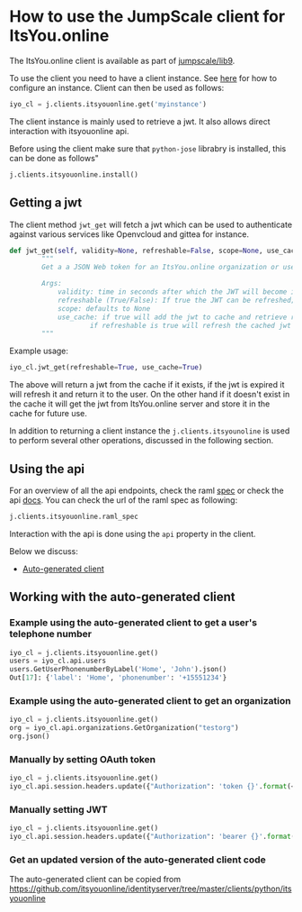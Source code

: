 # How to use the JumpScale client for ItsYou.online

The ItsYou.online client is available as part of [jumpscale/lib9](https://github.com/Jumpscale/lib9).

To use the client you need to have a client instance. See [here](https://github.com/Jumpscale/core9/blob/master/docs/config/configmanager.md) for how to configure an instance. Client can then be used as follows:

```python
iyo_cl = j.clients.itsyouonline.get('myinstance')
```

The client instance is mainly used to retrieve a jwt. It also allows direct interaction with itsyouonline api.

Before using the client make sure that `python-jose` librabry is  installed, this can be done as follows"

```python
j.clients.itsyouonline.install()
```

## Getting a jwt

The client method `jwt_get` will fetch a jwt which can be used to authenticate against various services like Openvcloud and gittea for instance.

```python
def jwt_get(self, validity=None, refreshable=False, scope=None, use_cache=False):
        """
        Get a a JSON Web token for an ItsYou.online organization or user.

        Args:
            validity: time in seconds after which the JWT will become invalid; defaults to 3600
            refreshable (True/False): If true the JWT can be refreshed; defaults to False
            scope: defaults to None
            use_cache: if true will add the jwt to cache and retrieve required jwt if it exists
                    if refreshable is true will refresh the cached jwt
        """
```

Example usage:

```python
iyo_cl.jwt_get(refreshable=True, use_cache=True)
```

The above will return a jwt from the cache if it exists, if the jwt is expired it will refresh it and return it to the user. On the other hand if it doesn't exist in the cache it will get the jwt from ItsYou.online server and store it in the cache for future use.

In addition to returning a client instance the `j.clients.itsyounoline` is used to perform several other operations, discussed in the following section.

## Using the api

For an overview of all the api endpoints, check the raml [spec](https://raw.githubusercontent.com/itsyouonline/identityserver/master/specifications/api/itsyouonline.raml) or check the api [docs](https://itsyou.online/apidocumentation). You can check the url of the raml spec as following:

```python
j.clients.itsyouonline.raml_spec
```

Interaction with the api is done using the `api` property in the client.

Below we discuss:

- [Auto-generated client](#auto-generated)

<a id="auto-generated"></a>
## Working with the auto-generated client


### Example using the auto-generated client to get a user's telephone number

```python
iyo_cl = j.clients.itsyouonline.get()
users = iyo_cl.api.users
users.GetUserPhonenumberByLabel('Home', 'John').json()
Out[17]: {'label': 'Home', 'phonenumber': '+15551234'}
```

### Example using the auto-generated client to get an organization
```python
iyo_cl = j.clients.itsyouonline.get()
org = iyo_cl.api.organizations.GetOrganization("testorg")
org.json()
```

### Manually by setting OAuth token

```python
iyo_cl = j.clients.itsyouonline.get()
iyo_cl.api.session.headers.update({"Authorization": 'token {}'.format(<token>)})
```

### Manually setting JWT

```python
iyo_cl = j.clients.itsyouonline.get()
iyo_cl.api.session.headers.update({"Authorization": 'bearer {}'.format(<jwt>)})
```

### Get an updated version of the auto-generated client code

The auto-generated client can be copied from https://github.com/itsyouonline/identityserver/tree/master/clients/python/itsyouonline